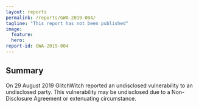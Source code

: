 ```yaml
---
layout: reports
permalink: /reports/GWA-2019-004/
tagline: "This report has not been published"
image:
  feature:
  hero:
report-id: GWA-2019-004
---
```


## Summary
On 29 August 2019 GlitchWitch reported an undisclosed vulnerability to an undisclosed party. This vulnerability may be undisclosed due to a Non-Disclosure Agreement or extenuating circumstance.
